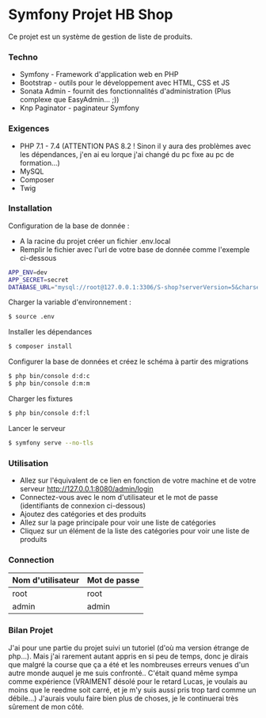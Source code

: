 # Symfony Projet HB Shop

Ce projet est un système de gestion de liste de produits.

### Techno

- Symfony - Framework d'application web en PHP
- Bootstrap - outils pour le développement avec HTML, CSS et JS
- Sonata Admin - fournit des fonctionnalités d'administration (Plus complexe que EasyAdmin... ;))
- Knp Paginator - paginateur Symfony

### Exigences

- PHP 7.1 - 7.4 (ATTENTION PAS 8.2 ! Sinon il y aura des problèmes avec les dépendances, j'en ai eu lorque j'ai changé du pc fixe au pc de formation...)
- MySQL
- Composer
- Twig

### Installation

Configuration de la base de donnée :

- A la racine du projet créer un fichier .env.local
- Remplir le fichier avec l'url de votre base de donnée comme l'exemple ci-dessous

```sh
APP_ENV=dev
APP_SECRET=secret
DATABASE_URL="mysql://root@127.0.0.1:3306/S-shop?serverVersion=5&charset=utf8mb4"
```

Charger la variable d'environnement :

```sh
$ source .env
```

Installer les dépendances

```sh
$ composer install
```

Configurer la base de données et créez le schéma à partir des migrations

```sh
$ php bin/console d:d:c
$ php bin/console d:m:m
```

Charger les fixtures

```sh
$ php bin/console d:f:l
```

Lancer le serveur

```sh
$ symfony serve --no-tls
```

### Utilisation

- Allez sur l'équivalent de ce lien en fonction de votre machine et de votre serveur http://127.0.0.1:8080/admin/login
- Connectez-vous avec le nom d'utilisateur et le mot de passe (identifiants de connexion ci-dessous)
- Ajoutez des catégories et des produits
- Allez sur la page principale pour voir une liste de catégories
- Cliquez sur un élément de la liste des catégories pour voir une liste de produits

### Connection

Nom d'utilisateur | Mot de passe 
--- | --- 
root | root 
admin | admin 

### Bilan Projet

J'ai pour une partie du projet suivi un tutoriel (d'où ma version étrange de php...).
Mais j'ai rarement autant appris en si peu de temps, donc je dirais que malgré la course que ça a été et les nombreuses erreurs venues d'un autre monde auquel je me suis confronté.. C'était quand même sympa comme expérience (VRAIMENT désolé pour le retard Lucas, je voulais au moins que le reedme soit carré, et je m'y suis aussi pris trop tard comme un débile...)
J'aurais voulu faire bien plus de choses, je le continuerai très sûrement de mon côté.